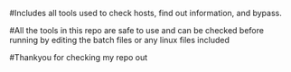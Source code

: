 #Includes all tools used to check hosts, find out information, and bypass.

#All the tools in this repo are safe to use and can be checked before running by editing the batch files or any linux files included

#Thankyou for checking my repo out
